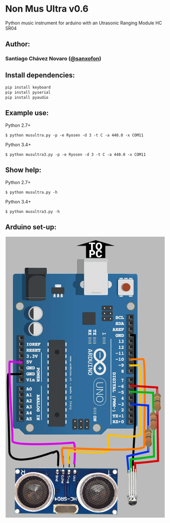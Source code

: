 # Non Mus Ultra v0.6

Python music instrument for arduino with an Utrasonic Ranging Module HC SR04

## Author:

### Santiago Chávez Novaro ([@sanxofon](https://twitter.com/sanxofon))

## Install dependencies:

	pip install keyboard
	pip install pyserial
	pip install pyaudio

## Example use:

Python 2.7+

	$ python musultra.py -p -e Ryosen -d 3 -t C -a 440.0 -x COM11

Python 3.4+

	$ python musultra3.py -p -e Ryosen -d 3 -t C -a 440.0 -x COM11

## Show help:

Python 2.7+

	$ python musultra.py -h

Python 3.4+

	$ python musultra3.py -h


## Arduino set-up:

![circuito](circuito.png)